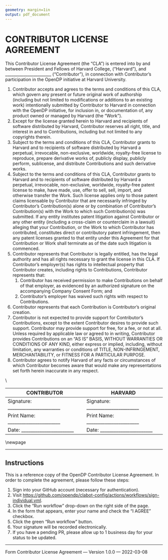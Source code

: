 ```yaml
---
geometry: margin=1in
output: pdf_document
---
```


# CONTRIBUTOR LICENSE AGREEMENT

This Contributor License Agreement (the “CLA”) is entered into by and between President and Fellows of Harvard College, (“Harvard”), and _______________________ (“Contributor”), in connection with Contributor’s participation in the OpenDP initiative at Harvard University.

1. Contributor accepts and agrees to the terms and conditions of this CLA, which govern any present or future original work of authorship (including but not limited to modifications or additions to an existing work) intentionally submitted by Contributor to Harvard in connection with the OpenDP initiative, for inclusion in, or documentation of, any product owned or managed by Harvard (the “Work”).
2. Except for the license granted herein to Harvard and recipients of software distributed by Harvard, Contributor reserves all right, title, and interest in and to Contributions, including but not limited to any copyrights therein.
3. Subject to the terms and conditions of this CLA, Contributor grants to Harvard and to recipients of software distributed by Harvard a perpetual, irrevocable, non-exclusive, worldwide, royalty-free license to reproduce, prepare derivative works of, publicly display, publicly perform, sublicense, and distribute Contributions and such derivative works.
4. Subject to the terms and conditions of this CLA, Contributor grants to Harvard and to recipients of software distributed by Harvard a perpetual, irrevocable, non-exclusive, worldwide, royalty-free patent license to make, have made, use, offer to sell, sell, import, and otherwise transfer the Work. Such license applies only to those patent claims licensable by Contributor that are necessarily infringed by Contributor’s Contribution(s) alone or by combination of Contributor’s Contribution(s) with the Work to which such Contribution(s) was submitted. If any entity institutes patent litigation against Contributor or any other entity (including a cross-claim or counterclaim in a lawsuit) alleging that your Contribution, or the Work to which Contributor has contributed, constitutes direct or contributory patent infringement, then any patent licenses granted to that entity under this Agreement for that Contribution or Work shall terminate as of the date such litigation is commenced.
5. Contributor represents that Contributor is legally entitled, has the legal authority and has all rights necessary to grant the license in this CLA. If Contributor’s employer(s) has rights to intellectual property that Contributor creates, including rights to Contributions, Contributor represents that:
    1. Contributor has received permission to make Contributions on behalf of that employer, as evidenced by an authorized signature on the accompanying Company Consent Form; and
    2. Contributor’s employer has waived such rights with respect to Contributions.
6. Contributor represents that each Contribution is Contributor’s original creation.
7. Contributor is not expected to provide support for Contributor’s Contributions, except to the extent Contributor desires to provide such support. Contributor may provide support for free, for a fee, or not at all. Unless required by applicable law or agreed to in writing, Contributor provides Contributions on an “AS IS” BASIS, WITHOUT WARRANTIES OR CONDITIONS OF ANY KIND, either express or implied, including, without limitation, any warranties or conditions of TITLE, NON-INFRINGEMENT, MERCHANTABILITY, or FITNESS FOR A PARTICULAR PURPOSE.
8. Contributor agrees to notify Harvard of any facts or circumstances of which Contributor becomes aware that would make any representations set forth herein inaccurate in any respect.

\

| CONTRIBUTOR                         | HARVARD                             |
|-------------------------------------|-------------------------------------|
| Signature: _______________________  | Signature: _______________________  |
| Print Name: _______________________ | Print Name: _______________________ |
| Date: _______________________       | Date: _______________________       |

\newpage

---

## Instructions

This is a reference copy of the OpenDP Contributor License Agreement.
In order to complete the agreement, please follow these steps:

1. Sign into your GitHub account (necessary for authentication).
2. Visit https://github.com/opendp/clabot-config/actions/workflows/sign-individual.yml.
3. Click the “Run workflow” drop-down on the right side of the page.
4. In the form that appears, enter your name and check the “I AGREE” checkbox.
5. Click the green “Run workflow” button.
6. Your signature will be recorded electronically.
7. If you have a pending PR, please allow up to 1 business day for your status to be updated.

---

Form Contributor License Agreement — Version 1.0.0 — 2022-03-08
